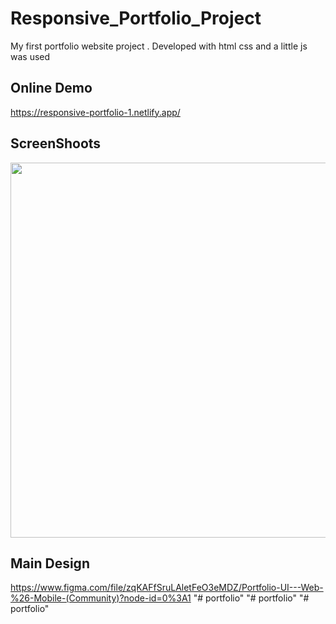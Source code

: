 # Responsive_Portfolio_Project
My first portfolio website project . Developed with html css and a little js was used

## Online Demo

https://responsive-portfolio-1.netlify.app/

## ScreenShoots
<img src="https://user-images.githubusercontent.com/70813725/156333134-d0d1ed25-c48b-47e5-9427-1220416a68ba.png" width="600px"> 

## Main Design

https://www.figma.com/file/zqKAFfSruLAletFeO3eMDZ/Portfolio-UI---Web-%26-Mobile-(Community)?node-id=0%3A1
"# portfolio" 
"# portfolio" 
"# portfolio" 
